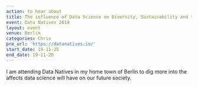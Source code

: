 ```yaml
---
action: to hear about
title: The influence of Data Science on Diversity, Sustainability and the Future of Business
event: Data Natives 2019
layout: event
venue: Berlin
categories: Chris
pre_url: 'https://datanatives.io/'
start_date: 19-11-25
end_date: 19-11-26
---
```


I am attending Data Natives in my home town of Berlin to dig more into the affects data science will have on our future society.
